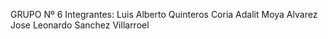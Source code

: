 GRUPO Nº 6
Integrantes:
Luis Alberto Quinteros Coria
Adalit Moya Alvarez
Jose Leonardo Sanchez Villarroel


